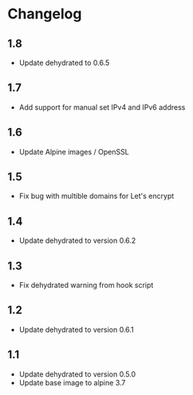# Changelog

## 1.8

- Update dehydrated to 0.6.5

## 1.7

- Add support for manual set IPv4 and IPv6 address

## 1.6

- Update Alpine images / OpenSSL

## 1.5

- Fix bug with multible domains for Let's encrypt

## 1.4

- Update dehydrated to version 0.6.2

## 1.3

- Fix dehydrated warning from hook script

## 1.2

- Update dehydrated to version 0.6.1

## 1.1

- Update dehydrated to version 0.5.0
- Update base image to alpine 3.7
